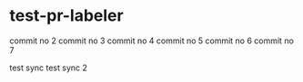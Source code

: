 # test-pr-labeler
commit no 2
commit no 3
commit no 4
commit no 5
commit no 6
commit no 7


test sync
test sync 2
